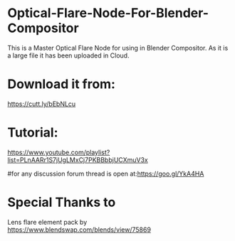# Optical-Flare-Node-For-Blender-Compositor
This is a Master Optical Flare Node for using in Blender Compositor. As it is a large file it has been uploaded in Cloud.
# Download it from:
https://cutt.ly/bEbNLcu
# Tutorial:
https://www.youtube.com/playlist?list=PLnAARr1S7jUgLMxCj7PKBBbbjUCXmuV3x

#for any discussion forum thread is open at:https://goo.gl/YkA4HA

# Special Thanks to
Lens flare element pack by https://www.blendswap.com/blends/view/75869
